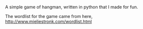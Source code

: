 A simple game of hangman, written in python that I made for fun.

The wordlist for the game came from here, http://www.mieliestronk.com/wordlist.html
